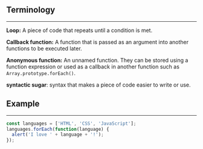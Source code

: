 ## Terminology
<hr />

**Loop:** A piece of code that repeats until a condition is met.

**Callback function:** A function that is passed as an argument into another functions to be executed later.

**Anonymous function:** An unnamed function. They can be stored using a function expression or used as a callback in another function such as `Array.prototype.forEach()`.

**syntactic sugar**: syntax that makes a piece of code easier to write or use.

## Example
<hr />

```js
const languages = ['HTML', 'CSS', 'JavaScript'];
languages.forEach(function(language) {
  alert('I love ' + language + '!');
});
```